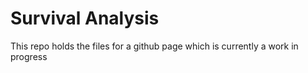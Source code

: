 # Survival Analysis

This repo holds the files for a github page which is currently a work in progress
